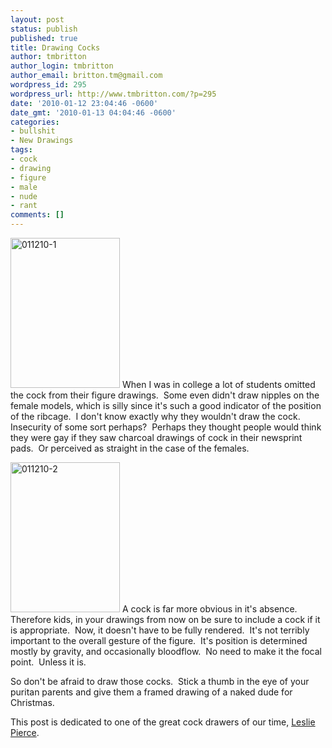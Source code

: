```yaml
---
layout: post
status: publish
published: true
title: Drawing Cocks
author: tmbritton
author_login: tmbritton
author_email: britton.tm@gmail.com
wordpress_id: 295
wordpress_url: http://www.tmbritton.com/?p=295
date: '2010-01-12 23:04:46 -0600'
date_gmt: '2010-01-13 04:04:46 -0600'
categories:
- bullshit
- New Drawings
tags:
- cock
- drawing
- figure
- male
- nude
- rant
comments: []
---
```

<p><a class="tt-flickr tt-flickr-Small" title="011210-1" href="http://www.tmbritton.com/art/photo/4270068519/011210-1.html"><img class="float-right" src="http://farm3.static.flickr.com/2746/4270068519_1609045240_m.jpg" alt="011210-1" width="175" height="240" /></a> When I was in college a lot of students omitted the cock from their figure drawings.  Some even didn't draw nipples on the female models, which is silly since it's such a good indicator of the position of the ribcage.  I don't know exactly why they wouldn't draw the cock.  Insecurity of some sort perhaps?  Perhaps they thought people would think they were gay if they saw charcoal drawings of cock in their newsprint pads.  Or perceived as straight in the case of the females.</p>
<p><a class="tt-flickr tt-flickr-Small" title="011210-2" href="http://www.tmbritton.com/art/photo/4270068571/011210-2.html"><img class="float-left" src="http://farm3.static.flickr.com/2733/4270068571_7b4db86c96_m.jpg" alt="011210-2" width="175" height="240" /></a> A cock is far more obvious in it's absence.  Therefore kids, in your drawings from now on be sure to include a cock if it is appropriate.  Now, it doesn't have to be fully rendered.  It's not terribly important to the overall gesture of the figure.  It's position is determined mostly by gravity, and occasionally bloodflow.  No need to make it the focal point.  Unless it is.</p>
<p>So don't be afraid to draw those cocks.  Stick a thumb in the eye of your puritan parents and give them a framed drawing of a naked dude for Christmas.</p>
<p>This post is dedicated to one of the great cock drawers of our time, <a href="http://artistlesliepierce.weebly.com/">Leslie Pierce</a>.</p>
